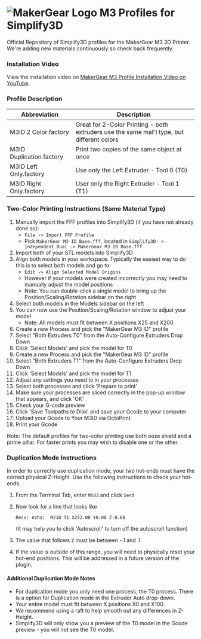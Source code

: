 # ![MakerGear Logo](https://cdn.shopify.com/s/files/1/0030/7372/files/mg_logo_colors_small.jpg) M3 Profiles for Simplify3D
Official Repository of Simplify3D profiles for the MakerGear M3 3D Printer. We're adding new materials continuously so check back frequently.

### Installation Video
View the installation video on [MakerGear M3 Profile Installation Video on YouTube](https://youtu.be/WvLeIx0g9G8).


### Profile Description
| Abbreviation | Description |
| ----------- | ----------- |
| M3ID 2 Color.factory | Great for 2-Color Printing - both extruders use the same mat'l type, but different colors |
| M3ID Duplication.factory | Print two copies of the same object at once  |
| M3ID Left Only.factory | Use only the Left Extruder - Tool 0 (T0) |
| M3ID Right Only.factory | User only the Right Extruder - Tool 1 (T1) |


### Two-Color Printing Instructions (Same Material Type)
1. Manually import the FFF profiles into Simplify3D (if you have not already done so):
	* `File -> Import FFF Profile` 
	* Pick `MakerGear M3 ID Base.fff`, located in `Simplify3D- > Independent Dual -> MakerGear M3 ID Base.fff`
2. Import both of your STL models into Simplify3D
3. Align both models in your workspace. Typically the easiest way to do this is to select both models and go to: 
	* `Edit -> Align Selected Model Origins`
	* However if your models were created incorrectly you may need to manually adjust the model positions
	* Note: You can double-click a single model to bring up the Position/Scaling/Rotation sidebar on the right
4. Select both models in the Models sidebar on the left
5. You can now use the Position/Scaling/Rotation window to adjust your model
	* Note: All models must fit between X positions X25 and X200.
6. Create a new Process and pick the "MakerGear M3 ID" profile
7. Select "Both Extruders T0" from the Auto-Configure Extruders Drop Down
8. Click 'Select Models' and pick the model for T0
9. Create a new Process and pick the "MakerGear M3 ID" profile
10. Select "Both Extruders T1" from the Auto-Configure Extruders Drop Down
11. Click 'Select Models' and pick the model for T1
12. Adjust any settings you need to in your processes
13. Select both processes and click 'Prepare to print'
14. Make sure your processes are sliced correctly in the pop-up window that appears, and click 'OK'
15. Check your G-code preview
16. Click 'Save Toolpaths to Disk' and save your Gcode to your computer
17. Upload your Gcode to Your M3ID via OctoPrint
18. Print your Gcode

Note: The default profiles for two-color printing use both ooze shield and a prime pillar. For faster prints you may wish to disable one or the other.

### Duplication Mode Instructions
In order to correctly use duplication mode, your two hot-ends must have the correct physical Z-Height. Use the following instructions to check your hot-ends.

1. From the Terminal Tab, enter `M503` and click `Send`

2. Now look for a line that looks like

	`Recv: echo:  M218 T1 X252.00 Y0.00 Z-0.08`

	(It may help you to click 'Autoscroll' to turn off the autoscroll function)

3. The value that follows `Z` must be between -.1 and .1.

4. If the value is outside of this range, you will need to physically reset your hot-end positions. This will be addressed in a future version of the plugin.

#### Additional Duplication Mode Notes
* For duplication mode you only need one process, the T0 process. There is a option for Duplication mode in the Extruder Auto drop-down.
* Your entire model must fit between X positions  X0 and X100.
* We recommend using a raft to help smooth out any differences in Z-Height.
* Simplify3D will only show you a preview of the T0 model in the Gcode preview - you will not see the T0 model.



